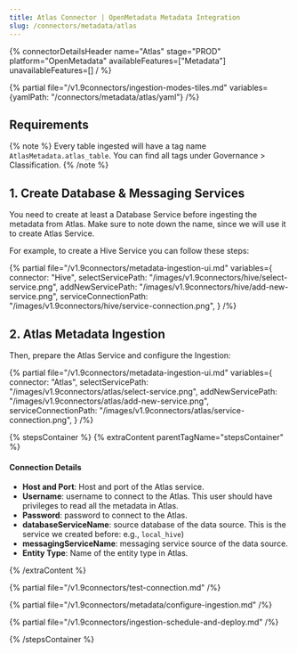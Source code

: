```yaml
---
title: Atlas Connector | OpenMetadata Metadata Integration
slug: /connectors/metadata/atlas
---
```


{% connectorDetailsHeader
name="Atlas"
stage="PROD"
platform="OpenMetadata"
availableFeatures=["Metadata"]
unavailableFeatures=[]
/ %}

{% partial file="/v1.9connectors/ingestion-modes-tiles.md" variables={yamlPath: "/connectors/metadata/atlas/yaml"} /%}

## Requirements

{% note %}
Every table ingested will have a tag name `AtlasMetadata.atlas_table`. You can find all tags under
Governance > Classification.
{% /note %}

## 1. Create Database & Messaging Services

You need to create at least a Database Service before ingesting the metadata from Atlas. Make sure to note down the name, since
we will use it to create Atlas Service.

For example, to create a Hive Service you can follow these steps:

{% partial 
  file="/v1.9connectors/metadata-ingestion-ui.md" 
  variables={
    connector: "Hive", 
    selectServicePath: "/images/v1.9connectors/hive/select-service.png",
    addNewServicePath: "/images/v1.9connectors/hive/add-new-service.png",
    serviceConnectionPath: "/images/v1.9connectors/hive/service-connection.png",
} 
/%}

## 2. Atlas Metadata Ingestion

Then, prepare the Atlas Service and configure the Ingestion:

{% partial 
  file="/v1.9connectors/metadata-ingestion-ui.md" 
  variables={
    connector: "Atlas", 
    selectServicePath: "/images/v1.9connectors/atlas/select-service.png",
    addNewServicePath: "/images/v1.9connectors/atlas/add-new-service.png",
    serviceConnectionPath: "/images/v1.9connectors/atlas/service-connection.png",
} 
/%}

{% stepsContainer %}
{% extraContent parentTagName="stepsContainer" %}

#### Connection Details

- **Host and Port**: Host and port of the Atlas service.
- **Username**: username to connect  to the Atlas. This user should have privileges to read all the metadata in Atlas.
- **Password**: password to connect  to the Atlas.
- **databaseServiceName**: source database of the data source. This is the service we created before: e.g., `local_hive`)
- **messagingServiceName**: messaging service source of the data source.
- **Entity Type**: Name of the entity type in Atlas.

{% /extraContent %}

{% partial file="/v1.9connectors/test-connection.md" /%}

{% partial file="/v1.9connectors/metadata/configure-ingestion.md" /%}

{% partial file="/v1.9connectors/ingestion-schedule-and-deploy.md" /%}

{% /stepsContainer %}
